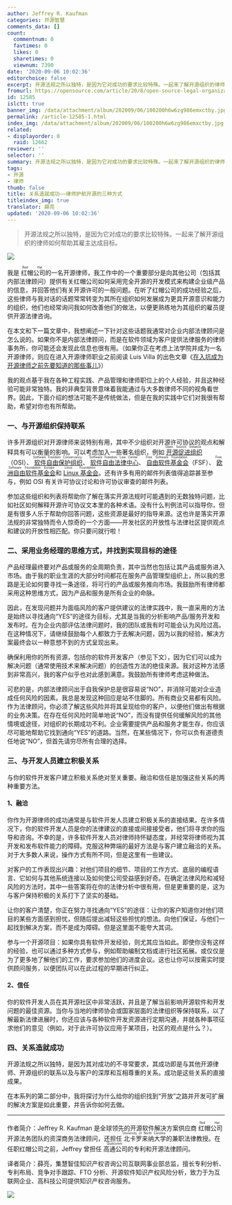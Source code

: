 ```yaml
---
author: Jeffrey R. Kaufman
categories: 开源智慧
comments_data: []
count:
  commentnum: 0
  favtimes: 0
  likes: 0
  sharetimes: 0
  viewnum: 7390
date: '2020-09-06 10:02:36'
editorchoice: false
excerpt: 开源法规之所以独特，是因为它对成功的要求比较特殊。一起来了解开源组织的律师如何帮助其雇主达成目标。
fromurl: https://opensource.com/article/20/8/open-source-legal-organization
id: 12585
islctt: true
banner_img: /data/attachment/album/202009/06/100200h6w6zg986emxctby.jpg
permalink: /article-12585-1.html
index_img: /data/attachment/album/202009/06/100200h6w6zg986emxctby.jpg.thumb.jpg
related:
- displayorder: 0
  raid: 12662
reviewer: ''
selector: ''
summary: 开源法规之所以独特，是因为它对成功的要求比较特殊。一起来了解开源组织的律师如何帮助其雇主达成目标。
tags:
- 开源
- 律师
thumb: false
title: 关系造就成功——律师护航开源的三种方式
titleindex_img: true
translator: 薛亮
updated: '2020-09-06 10:02:36'
---
```



> 
> 开源法规之所以独特，是因为它对成功的要求比较特殊。一起来了解开源组织的律师如何帮助其雇主达成目标。
> 
> 
> 


![](/data/attachment/album/202009/06/100200h6w6zg986emxctby.jpg)


我是<ruby> 红帽公司 <rp>  （ </rp> <rt>  Red Hat </rt> <rp>  ） </rp></ruby>的一名开源律师，我工作中的一个重要部分是向其他公司（包括其内部法律顾问）提供有关红帽公司如何采用完全开源的开发模式来构建企业级产品的信息，并回答他们有关开源许可的一般问题。在听了红帽公司的成功经验之后，这些律师与我对话的话题常常转变为其所在组织如何发展成为更具开源意识和能力的组织，他们也经常询问我如何改善他们的做法，以便更熟练地为其组织的雇员提供开源法律咨询。


在本文和下一篇文章中，我想阐述一下针对这些话题我通常对企业内部法律顾问是怎么说的。如果你不是内部法律顾问，而是在软件领域为客户提供法律服务的律师事务所，你可能还会发现此信息也很有用。（如果你正在考虑上法学院并成为一名开源律师，则应在进入开源律师职业之前阅读 Luis Villa 的出色文章《[在入坑成为开源律师之前先要知道的那些事儿](https://opensource.com/article/16/12/open-source-lawyer)》）


我的观点基于我在各种工程实践、产品管理和律师职位上的个人经验，并且这种经验可能非常独特。我的非典型背景意味着我能通过与大多数律师不同的视角看世界。因此，下面介绍的想法可能不是传统做法，但是在我的实践中它们对我很有帮助，希望对你也有所帮助。


### 一、与开源组织保持联系


许多开源组织对开源律师来说特别有用，其中不少组织对开源许可协议的观点和解释具有可以衡量的影响。可以考虑加入一些著名组织，例如<ruby> <a href="https://opensource.org/">  开源促进组织 </a> <rp>  （ </rp> <rt>  Open Source Initiative </rt> <rp>  ） </rp></ruby>（OSI）、<ruby> <a href="https://sfconservancy.org/">  软件自由保护组织 </a> <rp>  （ </rp> <rt>  Software Freedom Conservancy </rt> <rp>  ） </rp></ruby>、<ruby> <a href="https://www.softwarefreedom.org/">  软件自由法律中心 </a> <rp>  （ </rp> <rt>  Software Freedom Law Center </rt> <rp>  ） </rp></ruby>、<ruby> <a href="https://www.fsf.org/">  自由软件基金会 </a> <rp>  （ </rp> <rt>  Free Software Foundation </rt> <rp>  ） </rp></ruby>（FSF）、<ruby> <a href="https://fsfe.org/index.en.html">  欧洲自由软件基金会 </a> <rp>  （ </rp> <rt>  Free Software Foundation Europe </rt> <rp>  ） </rp></ruby>和<ruby> <a href="https://www.linuxfoundation.org/">  Linux 基金会 </a> <rp>  （ </rp> <rt>  Linux Foundation </rt> <rp>  ） </rp></ruby>。还有许多有用的邮件列表值得追踪甚至参与，例如 OSI 有关许可协议讨论和许可协议审查的邮件列表。


参加这些组织和列表将帮助你了解在落实开源法规时可能遇到的无数独特问题，比如社区如何解释开源许可协议文本里的各种术语。没有什么判例法可以指导你，但是有很多人乐于帮助你回答问题，这些资源是最好的指导来源。这也许是落实开源法规的非常独特而令人惊奇的一个方面——开发社区的开放性与法律社区提供观点和建议的开放性相匹配。你只要问就行啦！


### 二、采用业务经理的思维方式，并找到实现目标的途径


产品经理最终要对产品或服务的全周期负责，其中当然也包括让其产品或服务进入市场。由于我的职业生涯的大部分时间都花在服务产品管理型组织上，所以我的思路是无论如何要寻找一条途径，将可行的产品或服务推向市场。我鼓励所有律师都采用这种思维方式，因为产品和服务是所有企业的命脉。


因此，在发现问题并为面临风险的客户提供建议的法律实践中，我一直采用的方法是始终以寻找通向“YES”的途径为目标，尤其是当我的分析影响产品/服务开发和发布时。在为企业内部评估法律问题时，我的团队或我有时可能会认为风险过高。在这种情况下，请继续鼓励每个人都致力于去解决问题，因为以我的经验，解决方案最终会以一种意想不到的方式呈现出来。


确保利用你的所有资源，包括你的软件开发客户（参见下文），因为它们可以成为解决问题（通常使用技术来解决问题）的创造性方法的绝佳来源。我对这种方法感到非常高兴，我的客户似乎也对此感到满意。我鼓励所有律师考虑这种做法。


可悲的是，内部法律顾问出于自我保护总是很容易说“NO”，并消除可能对企业造成任何风险的因素。我总是发现这种回应是站不住脚的。所有商业交易都有风险。作为法律顾问，你必须了解这些风险并将其呈现给你的客户，以便他们做出有根据的业务决策。在存在任何风险时简单地说“NO”，而没有提供任何缓解风险的其他情境或途径，对组织的长期成功不利。企业需要提供产品和服务才能生存，你应该尽可能地帮助它找到通向“YES”的道路。当然，在某些情况下，你可以负有道德责任地说“NO”，但首先请穷尽所有合理的选择。


### 三、与开发人员建立积极关系


与你的软件开发客户建立积极关系绝对至关重要。融洽和信任是加强这些关系的两种重要方法。


#### 1、融洽


你作为开源律师的成功通常是与软件开发人员建立积极关系的直接结果。在许多情况下，你的软件开发人员是你的法律建议的直接或间接接受者，他们将寻求你的指导和咨询。不幸的是，许多软件开发人员对律师持怀疑态度，并经常将律师视为其开发和发布软件能力的障碍。克服这种弊端的最好方法是与客户建立融洽的关系。对于大多数人来说，操作方式有所不同，但是这里有一些建议。


对客户的工作表现出兴趣：对他们项目的细节、项目的工作方式、底层的编程语言、它如何与其他系统连接以及如何使公司受益感到好奇。在确定法律风险和减轻风险的方法时，其中一些答案将在你的法律分析中很有用，但是更重要的是，这为与客户保持积极的关系打下了坚实的基础。


让你的客户清楚，你正在努力寻找通向“YES”的途径：让你的客户知道你对他们项目的某些方面感到担忧，但随后提出减轻这些担忧的想法。向他们保证，与他们一起找到解决方案，而不是成为障碍。但是这里面不能夸大其词。


参与一个开源项目：如果你具有软件开发经验，则尤其应当如此。即使你没有这样的经验，也可以通过多种方式参与，例如帮助编制文档或进行社区拓展。或仅仅是为了更多地了解他们的工作，要求参加他们的进度会议。这也让你可以按需实时提供顾问服务，以便团队可以在此过程的早期进行纠正。


#### 2、信任


你的软件开发人员在其开源社区中非常活跃，并且是了解当前影响开源软件和开发问题的最佳资源。当你与当地的律师协会或国家层面的法律组织等保持联系，以了解最新法律进展时，你还应该与各种软件开发资源进行定期沟通，并就各种事项征求他们的意见（例如，对于此许可协议应用于某项目，社区的观点是什么？）。


### 四、关系造就成功


开源法规之所以独特，是因为其对成功的不寻常要求，其成功即是与其他开源律师、开源组织的联系以及与客户的深厚和互相尊重的关系。成功是这些关系的直接成果。


在本系列的第二部分中，我将探讨为什么给你的组织找到“开放”之路并开发可扩展的解决方案是如此重要，并告诉你如何去做。




---


作者简介：Jeffrey R. Kaufman 是全球领先的开源软件解决方案供应商<ruby> 红帽公司 <rp>  （ </rp> <rt>  Red Hat </rt> <rp>  ） </rp></ruby>开源法务团队的资深商务法律顾问，还担任<ruby> 北卡罗来纳大学 <rp>  （ </rp> <rt>  University of North Carolina </rt> <rp>  ） </rp></ruby>的兼职法律教授。在任职红帽公司之前，Jeffrey 曾担任<ruby> 高通公司 <rp>  （ </rp> <rt>  Qualcomm </rt> <rp>  ） </rp></ruby>的专利和开源法律顾问。


译者简介：薛亮，集慧智佳知识产权咨询公司互联网事业部总监，擅长专利分析、专利布局、竞争对手跟踪、FTO 分析、开源软件知识产权风险分析，致力于为互联网企业、高科技公司提供知识产权咨询服务。


![](/data/attachment/album/202009/06/095405uj1gaui7eyuqhs91.png)